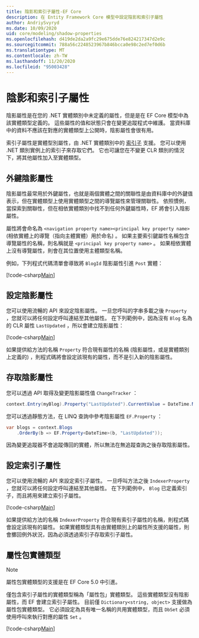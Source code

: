 ```yaml
---
title: 陰影和索引子屬性-EF Core
description: 在 Entity Framework Core 模型中設定陰影和索引子屬性
author: AndriySvyryd
ms.date: 10/09/2020
uid: core/modeling/shadow-properties
ms.openlocfilehash: d419de2da2a9fc29e675dde76e824217347d2e9c
ms.sourcegitcommit: 788a56c2248523967b846bcca0e98c2ed7ef0d6b
ms.translationtype: MT
ms.contentlocale: zh-TW
ms.lasthandoff: 11/20/2020
ms.locfileid: "95003428"
---
```

# <a name="shadow-and-indexer-properties"></a>陰影和索引子屬性

陰影屬性是在您的 .NET 實體類別中未定義的屬性，但是是在 EF Core 模型中為該實體類型定義的。 這些屬性的值和狀態只會在變更追蹤程式中維護。 當資料庫中的資料不應該在對應的實體類型上公開時，陰影屬性會很有用。

索引子屬性是實體型別屬性，由 .NET 實體類別中的 [索引子](/dotnet/csharp/programming-guide/indexers/) 支援。 您可以使用 .NET 類別實例上的索引子來存取它們。 它也可讓您在不變更 CLR 類別的情況下，將其他屬性加入至實體類型。

## <a name="foreign-key-shadow-properties"></a>外鍵陰影屬性

陰影屬性最常用於外鍵屬性，也就是兩個實體之間的關聯性是由資料庫中的外鍵值表示，但在實體類型上使用實體類型之間的導覽屬性來管理關聯性。 依照慣例，當探索到關聯性，但在相依實體類別中找不到任何外鍵屬性時，EF 將會引入陰影屬性。

屬性將會命名為 `<navigation property name><principal key property name>` (相依實體上的導覽（指向主體實體）用於命名) 。 如果主要索引鍵屬性名稱包含導覽屬性的名稱，則名稱就是 `<principal key property name>` 。 如果相依實體上沒有導覽屬性，則會在其位置使用主體類型名稱。

例如，下列程式代碼清單會導致將 `BlogId` 陰影屬性引進 `Post` 實體：

[!code-csharp[Main](../../../samples/core/Modeling/Conventions/ShadowForeignKey.cs?name=Conventions&highlight=21-23)]

## <a name="configuring-shadow-properties"></a>設定陰影屬性

您可以使用流暢的 API 來設定陰影屬性。 一旦您呼叫的字串多載之後 `Property` ，您就可以將任何設定呼叫連結至其他屬性。 在下列範例中，因為沒有 `Blog` 名為的 CLR 屬性 `LastUpdated` ，所以會建立陰影屬性：

[!code-csharp[Main](../../../samples/core/Modeling/FluentAPI/ShadowProperty.cs?name=ShadowProperty&highlight=8)]

如果提供給方法的名稱 `Property` 符合現有屬性的名稱 (陰影屬性，或是實體類別上定義的) ，則程式碼將會設定該現有的屬性，而不是引入新的陰影屬性。

## <a name="accessing-shadow-properties"></a>存取陰影屬性

您可以透過 API 取得及變更陰影屬性值 `ChangeTracker` ：

```csharp
context.Entry(myBlog).Property("LastUpdated").CurrentValue = DateTime.Now;
```

您可以透過靜態方法，在 LINQ 查詢中參考陰影屬性 `EF.Property` ：

```csharp
var blogs = context.Blogs
    .OrderBy(b => EF.Property<DateTime>(b, "LastUpdated"));
```

因為變更追蹤器不會追蹤傳回的實體，所以無法在無追蹤查詢之後存取陰影屬性。

## <a name="configuring-indexer-properties"></a>設定索引子屬性

您可以使用流暢的 API 來設定索引子屬性。 一旦呼叫方法之後 `IndexerProperty` ，您就可以將任何設定呼叫連結至其他屬性。 在下列範例中， `Blog` 已定義索引子，而且將用來建立索引子屬性。

[!code-csharp[Main](../../../samples/core/Modeling/FluentAPI/IndexerProperty.cs?name=ShadowProperty&highlight=3)]

如果提供給方法的名稱 `IndexerProperty` 符合現有索引子屬性的名稱，則程式碼會設定該現有的屬性。 如果實體類型具有由實體類別上的屬性所支援的屬性，則會擲回例外狀況，因為必須透過索引子存取索引子屬性。

## <a name="property-bag-entity-types"></a>屬性包實體類型

> [!NOTE]
> 屬性包實體類型的支援是在 EF Core 5.0 中引進。

僅包含索引子屬性的實體類型稱為「屬性包」實體類型。 這些實體類型沒有陰影屬性，而 EF 會建立索引子屬性。 目前僅 `Dictionary<string, object>` 支援做為屬性包實體類型。 它必須設定為具有唯一名稱的共用實體類型，而且 `DbSet` 必須使用呼叫來執行對應的屬性 `Set` 。

[!code-csharp[Main](../../../samples/core/Modeling/FluentAPI/SharedType.cs?name=SharedType&highlight=3,7)]

